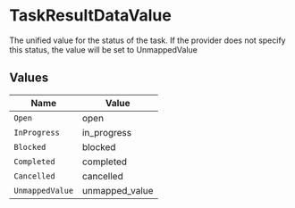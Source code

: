 # TaskResultDataValue

The unified value for the status of the task. If the provider does not specify this status, the value will be set to UnmappedValue


## Values

| Name            | Value           |
| --------------- | --------------- |
| `Open`          | open            |
| `InProgress`    | in_progress     |
| `Blocked`       | blocked         |
| `Completed`     | completed       |
| `Cancelled`     | cancelled       |
| `UnmappedValue` | unmapped_value  |